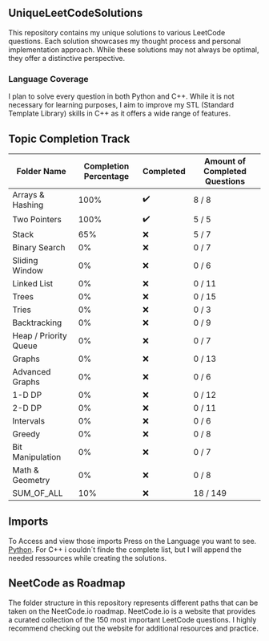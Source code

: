 ## UniqueLeetCodeSolutions

This repository contains my unique solutions to various LeetCode questions. Each solution showcases my thought process and personal implementation approach. While these solutions may not always be optimal, they offer a distinctive perspective.

### Language Coverage

I plan to solve every question in both Python and C++. While it is not necessary for learning purposes, I aim to improve my STL (Standard Template Library) skills in C++ as it offers a wide range of features.

## Topic Completion Track

| Folder Name               | Completion Percentage | Completed           | Amount of Completed Questions |
|---------------------------|-----------------------|---------------------| ----------------------------- |
| Arrays & Hashing          | 100%                  | :heavy_check_mark:  |             8 / 8             |
| Two Pointers              | 100%                  | :heavy_check_mark:  |             5 / 5             |
| Stack                     | 65%                   | :x:                 |             5 / 7             |
| Binary Search             |  0%                   | :x:                 |             0 / 7             |
| Sliding Window            |  0%                   | :x:                 |             0 / 6             |
| Linked List               |  0%                   | :x:                 |             0 / 11            |
| Trees                     |  0%                   | :x:                 |             0 / 15            |
| Tries                     |  0%                   | :x:                 |             0 / 3             |
| Backtracking              |  0%                   | :x:                 |             0 / 9             |
| Heap / Priority Queue     |  0%                   | :x:                 |             0 / 7             |
| Graphs                    |  0%                   | :x:                 |             0 / 13            |
| Advanced Graphs           |  0%                   | :x:                 |             0 / 6             |
| 1-D DP                    |  0%                   | :x:                 |             0 / 12            |
| 2-D DP                    |  0%                   | :x:                 |             0 / 11            |
| Intervals                 |  0%                   | :x:                 |             0 / 6             |
| Greedy                    |  0%                   | :x:                 |             0 / 8             |
| Bit Manipulation          |  0%                   | :x:                 |             0 / 7             |
| Math & Geometry           |  0%                   | :x:                 |             0 / 8             |
| SUM_OF_ALL                |  10%                  | :x:                 |             18 / 149          |

## Imports

To Access and view those imports Press on the Language you want to see. [Python](https://leetcode.com/discuss/general-discussion/1268235/imported-python-modules-in-the-solution-template). 
For C++ i couldn´t finde the complete list, but I will append the needed ressources while creating the solutions.

## NeetCode as Roadmap

The folder structure in this repository represents different paths that can be taken on the NeetCode.io roadmap. NeetCode.io is a website that provides a curated collection of the 150 most important LeetCode questions. I highly recommend checking out the website for additional resources and practice.
